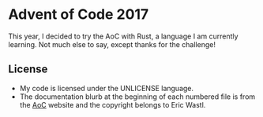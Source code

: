 Advent of Code 2017
===================

This year, I decided to try the AoC with Rust, a language I am currently learning.
Not much else to say, except thanks for the challenge!

## License

- My code is licensed under the UNLICENSE language.
- The documentation blurb at the beginning of each numbered file is from the
  [AoC](http://adventofcode.com) website and the copyright belongs to Eric Wastl.
